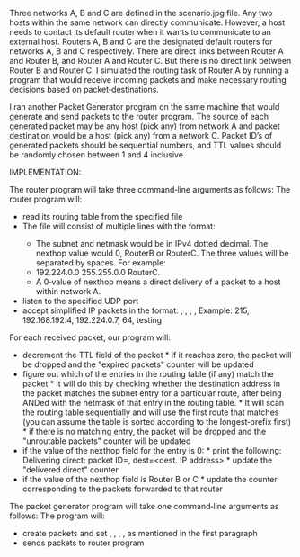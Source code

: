 Three networks A, B and C are defined in the scenario.jpg file. Any two hosts within the same network can directly communicate. 
However, a host needs to contact its default router when it wants to communicate to an external host. Routers A, B and C are the 
designated default routers for networks A, B and C respectively. There are direct links between Router A and Router B, and Router A 
and Router C. But there is no direct link between Router B and Router C. I simulated the routing task of Router A by running a 
program that would receive incoming packets and make necessary routing decisions based on packet‐destinations.

I ran another Packet Generator program on the same machine that would generate and send packets to the router program. The source 
of each generated packet may be any host (pick any) from network A and packet destination would be a host (pick any) from a network C. 
Packet ID’s of generated packets should be sequential numbers, and TTL values should be randomly chosen between 1 and 4 inclusive.


IMPLEMENTATION:

The router program will take three command‐line arguments as follows: 
<port number to listen to> <routing table file path> <statistics file path>
The router program will:
 * read its routing table from the specified file
 * The file will consist of multiple lines with the format: <subnet> <netmask> <nexthop>
      * The subnet and netmask would be in IPv4 dotted decimal. The nexthop value would 0, RouterB or RouterC. The three values will be separated by spaces. For example:
      * 192.224.0.0 255.255.0.0 RouterC.
      * A 0‐value of nexthop means a direct delivery of a packet to a host within network A.
 * listen to the specified UDP port
*  accept simplified IP packets in the format:
  <packet ID>, <source IP>, <destination IP>, <TTL>, <payload>
   Example: 215, 192.168.192.4, 192.224.0.7, 64, testing

For each received packet, our program will:
* decrement the TTL field of the packet
      * if it reaches zero, the packet will be dropped and the "expired packets" counter will be updated
* figure out which of the entries in the routing table (if any) match the packet
      * it will do this by checking whether the destination address in the packet matches the subnet entry for a particular route, after being ANDed with the netmask of that entry in the routing table.
      * It will scan the routing table sequentially and will use the first route that matches (you can assume the table is sorted according to the longest‐prefix first)
      * if there is no matching entry, the packet will be dropped and the "unroutable packets" counter will be updated
* if the value of the nexthop field for the entry is 0:
      * print the following:
          Delivering direct: packet ID=<packet ID>, dest=<dest. IP address>
      * update the "delivered direct" counter
* if the value of the nexthop field is Router B or C
      * update the counter corresponding to the packets forwarded to that router

The packet generator program will take one command‐line arguments as follows: 
<port number to connect to router program>
The program will:
 * create packets and set <packet ID>, <source IP>, <destination IP>, <TTL>, <payload> as mentioned in the first paragraph
 * sends packets to router program
